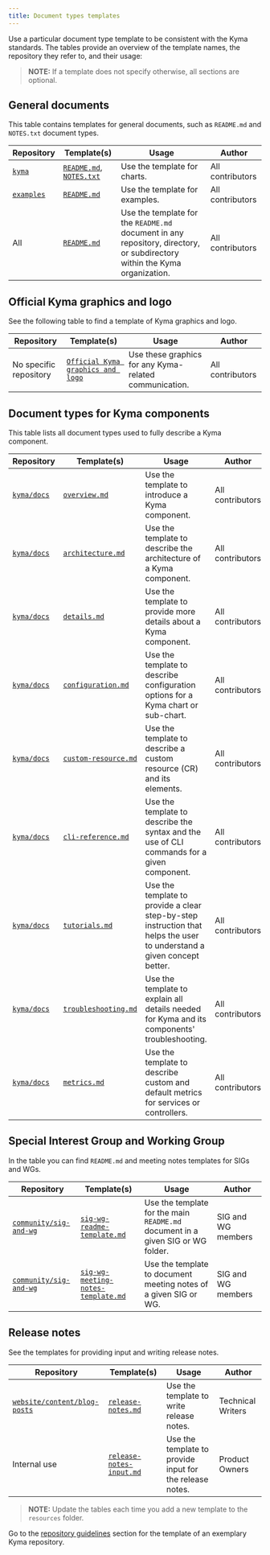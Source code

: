 ```yaml
---
title: Document types templates
---
```


Use a particular document type template to be consistent with the Kyma standards. The tables provide an overview of the template names, the repository they refer to, and their usage:

>**NOTE:** If a template does not specify otherwise, all sections are optional.

## General documents

This table contains templates for general documents, such as `README.md` and `NOTES.txt` document types.

| Repository | Template(s) | Usage | Author |
|---|---|---|---|
| [`kyma`](https://github.com/kyma-project/kyma)| [`README.md`](https://github.com/kyma-project/community/blob/master/guidelines/templates/resources/chart_README.md), [`NOTES.txt`](https://github.com/kyma-project/community/blob/master/guidelines/templates/resources/NOTES.txt) | Use the template for charts. | All contributors |
| [`examples`](https://github.com/kyma-project/examples) | [`README.md`](https://github.com/kyma-project/community/blob/master/guidelines/templates/resources/example_README.md) | Use the template for examples. | All contributors |
| All | [`README.md`](https://github.com/kyma-project/community/blob/master/guidelines/repository-guidelines/repository-template/README.md) | Use the template for the `README.md` document in any repository, directory, or subdirectory within the Kyma organization. | All contributors |

## Official Kyma graphics and logo

See the following table to find a template of Kyma graphics and logo.

| Repository | Template(s) | Usage | Author |
|---|---|---|---|
| No specific repository | [`Official Kyma graphics and logo`](https://github.com/kyma-project/community/blob/master/guidelines/templates/resources/assets) | Use these graphics for any Kyma-related communication. | All contributors |

## Document types for Kyma components

This table lists all document types used to fully describe a Kyma component.

| Repository | Template(s) | Usage | Author |
|---|---|---|---|
| [`kyma/docs`](https://github.com/kyma-project/kyma/tree/master/docs) | [`overview.md`](https://github.com/kyma-project/community/blob/master/guidelines/templates/resources/overview.md) | Use the template to introduce a Kyma component. | All contributors |
| [`kyma/docs`](https://github.com/kyma-project/kyma/tree/master/docs) | [`architecture.md`](https://github.com/kyma-project/community/blob/master/guidelines/templates/resources/architecture.md) | Use the template to describe the architecture of a Kyma component. | All contributors |
| [`kyma/docs`](https://github.com/kyma-project/kyma/tree/master/docs) | [`details.md`](https://github.com/kyma-project/community/blob/master/guidelines/templates/resources/details.md) | Use the template to provide more details about a Kyma component. | All contributors |
| [`kyma/docs`](https://github.com/kyma-project/kyma/tree/master/docs) | [`configuration.md`](https://github.com/kyma-project/community/blob/master/guidelines/templates/resources/configuration.md) | Use the template to describe configuration options for a Kyma chart or sub-chart. | All contributors |
| [`kyma/docs`](https://github.com/kyma-project/kyma/tree/master/docs) | [`custom-resource.md`](https://github.com/kyma-project/community/blob/master/guidelines/templates/resources/custom-resource.md) | Use the template to describe a custom resource (CR) and its elements. | All contributors |
| [`kyma/docs`](https://github.com/kyma-project/kyma/tree/master/docs) | [`cli-reference.md`](https://github.com/kyma-project/community/blob/master/guidelines/templates/resources/cli-reference.md) | Use the template to describe the syntax and the use of CLI commands for a given component. | All contributors |
| [`kyma/docs`](https://github.com/kyma-project/kyma/tree/master/docs) | [`tutorials.md`](https://github.com/kyma-project/community/blob/master/guidelines/templates/resources/tutorials.md) | Use the template to provide a clear step-by-step instruction that helps the user to understand a given concept better. | All contributors |
| [`kyma/docs`](https://github.com/kyma-project/kyma/tree/master/docs) | [`troubleshooting.md`](https://github.com/kyma-project/community/blob/master/guidelines/templates/resources/troubleshooting.md) | Use the template to explain all details needed for Kyma and its components' troubleshooting. | All contributors |
| [`kyma/docs`](https://github.com/kyma-project/kyma/tree/master/docs) | [`metrics.md`](https://github.com/kyma-project/community/blob/master/guidelines/templates/resources/metrics.md) | Use the template to describe custom and default metrics for services or controllers. | All contributors |

## Special Interest Group and Working Group

In the table you can find `README.md` and meeting notes templates for SIGs and WGs.

| Repository | Template(s) | Usage | Author |
|---|---|---|---|
| [`community/sig-and-wg`](https://github.com/kyma-project/community/tree/master/sig-and-wg) | [`sig-wg-readme-template.md`](https://github.com/kyma-project/community/blob/master/guidelines/templates/resources/sig-wg-readme-template.md) | Use the template for the main `README.md` document in a given SIG or WG folder. | SIG and WG members |
| [`community/sig-and-wg`](https://github.com/kyma-project/community/tree/master/sig-and-wg) | [`sig-wg-meeting-notes-template.md`](https://github.com/kyma-project/community/blob/master/guidelines/templates/resources/sig-wg-meeting-notes-template.md) | Use the template to document meeting notes of a given SIG or WG. | SIG and WG members |

## Release notes

See the templates for providing input and writing release notes.

| Repository | Template(s) | Usage | Author |
|---|---|---|---|
| [`website/content/blog-posts`](https://github.com/kyma-project/website/tree/master/content/blog-posts) | [`release-notes.md`](https://github.com/kyma-project/community/blob/master/guidelines/templates/resources/release-notes.md) | Use the template to write release notes. | Technical Writers |
| Internal use | [`release-notes-input.md`](https://github.com/kyma-project/community/blob/master/guidelines/templates/resources/release-notes-input.md) | Use the template to provide input for the release notes. | Product Owners |


>**NOTE:** Update the tables each time you add a new template to the `resources` folder.

Go to the [repository guidelines](https://github.com/kyma-project/community/blob/master/guidelines/repository-guidelines/repository-template) section for the template of an exemplary Kyma repository.
